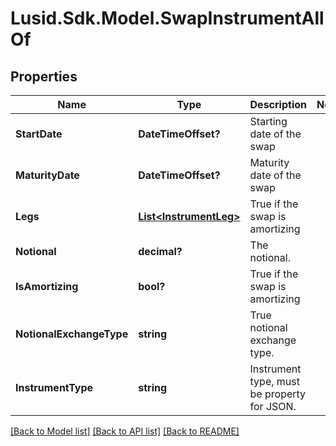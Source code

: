
# Lusid.Sdk.Model.SwapInstrumentAllOf

## Properties

Name | Type | Description | Notes
------------ | ------------- | ------------- | -------------
**StartDate** | **DateTimeOffset?** | Starting date of the swap | 
**MaturityDate** | **DateTimeOffset?** | Maturity date of the swap | 
**Legs** | [**List&lt;InstrumentLeg&gt;**](InstrumentLeg.md) | True if the swap is amortizing | 
**Notional** | **decimal?** | The notional. | 
**IsAmortizing** | **bool?** | True if the swap is amortizing | 
**NotionalExchangeType** | **string** | True notional exchange type. | 
**InstrumentType** | **string** | Instrument type, must be property for JSON. | 

[[Back to Model list]](../README.md#documentation-for-models)
[[Back to API list]](../README.md#documentation-for-api-endpoints)
[[Back to README]](../README.md)

